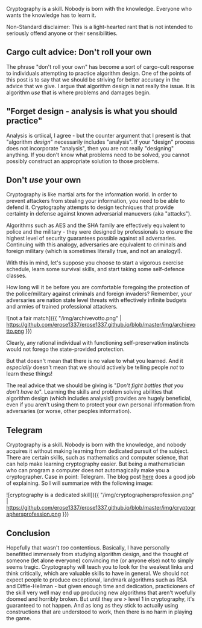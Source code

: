 Cryptography is a skill. Nobody is born with the knowledge. Everyone who wants the knowledge has to learn it.

Non-Standard disclaimer: This is a light-hearted rant that is not intended to seriously offend anyone or their sensibilities.

Cargo cult advice: Don't roll your own
-----
The phrase "don't roll your own" has become a sort of cargo-cult response to individuals attempting to practice algorithm design. One of the points of this post is to say that we should  be striving for better accuracy in the advice that we give. I argue that algorithm design is not really the issue. It is algorithm *use* that is where problems and damages begin. 


"Forget design - analysis is what you should practice"
-----
Analysis is crtiical, I agree - but the counter argument that I present is that "algorithm *design*" necessarily includes "analysis". If your "design" process does not incorporate "analysis", then you are not really "designing" anything. If you don't know what problems need to be solved, you cannot possibly construct an appropriate solution to those problems.


Don't *use* your own
-----
Cryptography is like martial arts for the information world. In order to prevent attackers from stealing your information, you need to be able to defend it. Cryptography attempts to design techniques that provide certainty in defense against known adversarial manuevers (aka "attacks"). 

Algorithms such as AES and the SHA family are effectively equivalent to police and the military - they were designed by professionals to ensure the highest level of security guarantees possible against all adversaries. Continuing with this analogy, adversaries are equivalent to criminals and foreign military (which is sometimes literally true, and not an analogy!). 

With this in mind, let's suppose you choose to start a vigorous exercise schedule, learn some survival skills, and start taking some self-defence classes.

How long will it be before you are comfortable foregoing the protection of the police/military against criminals and foreign invaders? Remember, your adversaries are nation state level threats with effectively infinite budgets and armies of trained professional attackers.

![not a fair match]({{ "/img/archivevotto.png" | https://github.com/erose1337/erose1337.github.io/blob/master/img/archievotto.png }})

Clearly, any rational individual with functioning self-preservation instincts would not forego the state-provided protection.

But that doesn't mean that there is no value to what you learned. And it *especially* doesn't mean that we should actively be telling people *not* to learn these things!

The real advice that we should be giving is "*Don't fight battles that you don't have to*". Learning the skills and problem solving abilities that algorithm design (which includes analysis!) provides are hugely beneficial, even if you aren't using them to protect your own personal information from adversaries (or worse, other peoples information).


Telegram
------
Cryptography is a skill. Nobody is born with the knowledge, and nobody acquires it without making learning from dedicated pursuit of the subject. There are certain skills, such as mathematics and computer science, that can help make learning cryptography easier. But being a mathematician who can program a computer does not automagically make you a cryptographer. Case in point: Telegram. The blog post [here](https://web.archive.org/web/20171229010558/https://moxie.org/blog/telegram-crypto-challenge/) does a good job of explaining. So I will summarize with the following image:

![cryptography is a dedicated skill]({{ "/img/cryptographersprofession.png" | https://github.com/erose1337/erose1337.github.io/blob/master/img/cryptographersprofession.png }})


Conclusion
-----
Hopefully that wasn't *too* contentious. Basically, I have personally benefitted immensely from studying algorithm design, and the thought of someone (let alone everyone) convincing me (or anyone else) not to simply seems tragic. Cryptography will teach you to look for the weakest links and think critically, which are valuable skills to have in general. We should not expect people to produce exceptional, landmark algorithms such as RSA and Diffie-Hellman - but given enough time and dedication, practicioners of the skill very well may end up producing new algorithms that aren't woefully doomed and horribly broken. But until they are > level 1 in cryptography, it's guaranteed to not happen. And as long as they stick to actually using constructions that are understood to work, then there is no harm in playing the game.


